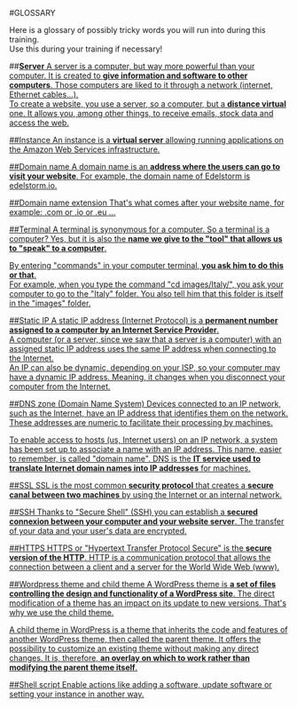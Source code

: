 #GLOSSARY

Here is a glossary of possibly tricky words you will run into during this training.<br>
Use this during your training if necessary!

##**<a href="#">Server**
A server is a computer, but way more powerful than your computer. It is created to **give information and software to other computers**. Those computers are liked to it through a network (internet, Ethernet cables...).<br>
To create a website, you use a server, so a computer, but a **distance virtual** one. It allows you, among other things, to receive emails, stock data and access the web.

##Instance
An instance is a **virtual server** allowing running applications on the Amazon Web Services infrastructure.

##Domain name
A domain name is an **address where the users can go to visit your website**. For example, the domain name of Edelstorm is edelstorm.io.

##Domain name extension
That's what comes after your website name, for example: .com or .io or .eu ...

##Terminal
A terminal is synonymous for a computer. So a terminal is a computer? Yes, but it is also the **name we give to the "tool" that allows us to "speak" to a computer**.

By entering "commands" in your computer terminal, **you ask him to do this or that**.<br>
For example, when you type the command "cd images/Italy/", you ask your computer to go to the "Italy" folder. You also tell him that this folder is itself in the "images" folder.

##Static IP
A static IP address (Internet Protocol) is a **permanent number assigned to a computer by an Internet Service Provider**.<br>
A computer (or a server, since we saw that a server is a computer) with an assigned static IP address uses the same IP address when connecting to the Internet.<br>
An IP can also be dynamic, depending on your ISP, so your computer may have a dynamic IP address. Meaning, it changes when you disconnect your computer from the Internet.

##DNS zone (Domain Name System) 
Devices connected to an IP network, such as the Internet, have an IP address that identifies them on the network. These addresses are numeric to facilitate their processing by machines.

To enable access to hosts (us, Internet users) on an IP network, a system has been set up to associate a name with an IP address. This name, easier to remember, is called "domain name". DNS is the **IT service used to translate Internet domain names into IP addresses** for machines.

##SSL
SSL is the most common **security protocol** that creates a **secure canal between two machines** by using the Internet or an internal network.

##SSH
Thanks to "Secure Shell" (SSH) you can establish a **secured connexion between your computer and your website server**. The transfer of your data and your user's data are encrypted.

##HTTPS
HTTPS or "Hypertext Transfer Protocol Secure" is the **secure version of the HTTP**. HTTP is a communication protocol that allows the connection between a client and a server for the World Wide Web (www).

##Wordpress theme and child theme
A WordPress theme is **a set of files controlling the design and functionality of a WordPress site**. The direct modification of a theme has an impact on its update to new versions. That's why we use the child theme.

A child theme in WordPress is a theme that inherits the code and features of another WordPress theme, then called the parent theme. It offers the possibility to customize an existing theme without making any direct changes. It is, therefore, **an overlay on which to work rather than modifying the parent theme itself**.

##Shell script
Enable actions like adding a software, update software or setting your instance in another way.